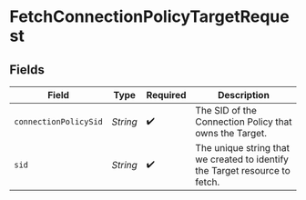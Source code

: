 # FetchConnectionPolicyTargetRequest


## Fields

| Field                                                                       | Type                                                                        | Required                                                                    | Description                                                                 |
| --------------------------------------------------------------------------- | --------------------------------------------------------------------------- | --------------------------------------------------------------------------- | --------------------------------------------------------------------------- |
| `connectionPolicySid`                                                       | *String*                                                                    | :heavy_check_mark:                                                          | The SID of the Connection Policy that owns the Target.                      |
| `sid`                                                                       | *String*                                                                    | :heavy_check_mark:                                                          | The unique string that we created to identify the Target resource to fetch. |